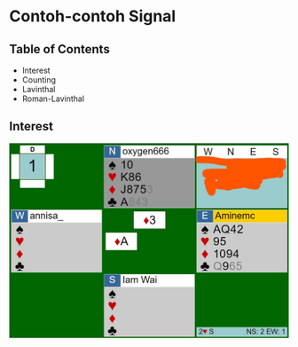 # Contoh-contoh Signal

## Table of Contents

- Interest
- Counting
- Lavinthal
- Roman-Lavinthal


## Interest

<img src="./Assets/no interest-001.jpg">

